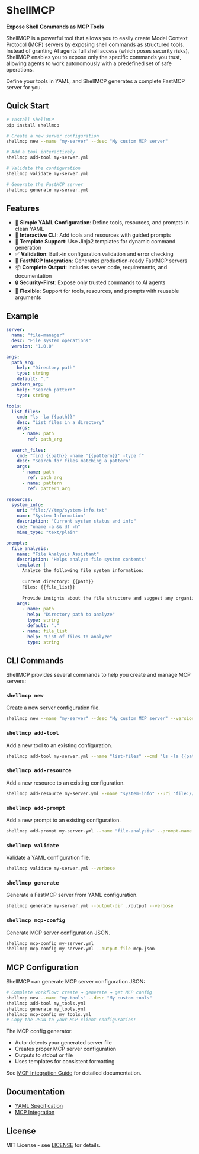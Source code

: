 # ShellMCP

**Expose Shell Commands as MCP Tools**

ShellMCP is a powerful tool that allows you to easily create Model Context Protocol (MCP) servers by exposing shell commands as structured tools. Instead of granting AI agents full shell access (which poses security risks), ShellMCP enables you to expose only the specific commands you trust, allowing agents to work autonomously with a predefined set of safe operations.

Define your tools in YAML, and ShellMCP generates a complete FastMCP server for you.

## Quick Start

```bash
# Install ShellMCP
pip install shellmcp

# Create a new server configuration
shellmcp new --name "my-server" --desc "My custom MCP server"

# Add a tool interactively
shellmcp add-tool my-server.yml

# Validate the configuration
shellmcp validate my-server.yml

# Generate the FastMCP server
shellmcp generate my-server.yml
```

## Features

- 🚀 **Simple YAML Configuration**: Define tools, resources, and prompts in clean YAML
- 🔧 **Interactive CLI**: Add tools and resources with guided prompts
- 📝 **Template Support**: Use Jinja2 templates for dynamic command generation
- ✅ **Validation**: Built-in configuration validation and error checking
- 🎯 **FastMCP Integration**: Generates production-ready FastMCP servers
- 📦 **Complete Output**: Includes server code, requirements, and documentation
- 🔒 **Security-First**: Expose only trusted commands to AI agents
- 🎨 **Flexible**: Support for tools, resources, and prompts with reusable arguments

## Example

```yaml
server:
  name: "file-manager"
  desc: "File system operations"
  version: "1.0.0"

args:
  path_arg:
    help: "Directory path"
    type: string
    default: "."
  pattern_arg:
    help: "Search pattern"
    type: string

tools:
  list_files:
    cmd: "ls -la {{path}}"
    desc: "List files in a directory"
    args:
      - name: path
        ref: path_arg
  
  search_files:
    cmd: "find {{path}} -name '{{pattern}}' -type f"
    desc: "Search for files matching a pattern"
    args:
      - name: path
        ref: path_arg
      - name: pattern
        ref: pattern_arg

resources:
  system_info:
    uri: "file:///tmp/system-info.txt"
    name: "System Information"
    description: "Current system status and info"
    cmd: "uname -a && df -h"
    mime_type: "text/plain"

prompts:
  file_analysis:
    name: "File Analysis Assistant"
    description: "Helps analyze file system contents"
    template: |
      Analyze the following file system information:
      
      Current directory: {{path}}
      Files: {{file_list}}
      
      Provide insights about the file structure and suggest any organization improvements.
    args:
      - name: path
        help: "Directory path to analyze"
        type: string
        default: "."
      - name: file_list
        help: "List of files to analyze"
        type: string
```

## CLI Commands

ShellMCP provides several commands to help you create and manage MCP servers:

### `shellmcp new`
Create a new server configuration file.

```bash
shellmcp new --name "my-server" --desc "My custom MCP server" --version "1.0.0"
```

### `shellmcp add-tool`
Add a new tool to an existing configuration.

```bash
shellmcp add-tool my-server.yml --name "list-files" --cmd "ls -la {{path}}" --desc "List files in directory"
```

### `shellmcp add-resource`
Add a new resource to an existing configuration.

```bash
shellmcp add-resource my-server.yml --name "system-info" --uri "file:///tmp/system-info.txt" --resource-name "System Information"
```

### `shellmcp add-prompt`
Add a new prompt to an existing configuration.

```bash
shellmcp add-prompt my-server.yml --name "file-analysis" --prompt-name "File Analysis Assistant"
```

### `shellmcp validate`
Validate a YAML configuration file.

```bash
shellmcp validate my-server.yml --verbose
```

### `shellmcp generate`
Generate a FastMCP server from YAML configuration.

```bash
shellmcp generate my-server.yml --output-dir ./output --verbose
```

### `shellmcp mcp-config`
Generate MCP server configuration JSON.

```bash
shellmcp mcp-config my-server.yml
shellmcp mcp-config my-server.yml --output-file mcp.json
```

## MCP Configuration

ShellMCP can generate MCP server configuration JSON:

```bash
# Complete workflow: create → generate → get MCP config
shellmcp new --name "my-tools" --desc "My custom tools"
shellmcp add-tool my_tools.yml
shellmcp generate my_tools.yml
shellmcp mcp-config my_tools.yml
# Copy the JSON to your MCP client configuration!
```

The MCP config generator:
- Auto-detects your generated server file
- Creates proper MCP server configuration
- Outputs to stdout or file
- Uses templates for consistent formatting

See [MCP Integration Guide](docs/mcp-integration.md) for detailed documentation.

## Documentation

- [YAML Specification](docs/yml-specification.md)
- [MCP Integration](docs/mcp-integration.md)

## License

MIT License - see [LICENSE](LICENSE) for details.